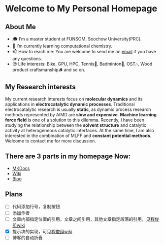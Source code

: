# Welcome to My Personal Homepage
## About Me
- 🎓 I’m a master student at FUNSOM, Soochow University(PRC).
- 🌱 I’m currently learning computational chemistry.
- 📫 How to reach me: You are welcome to send me an [email](mailto:qhyu@stu.suda.edu.cn) if you have any questions.
- 😍 Life interests: Bike, GPU, HPC, Tennis🎾, Badminton🏸, OST🎶, Wood product craftsmanship🪵 and so on.

## My Research interests
My current research interests focus on **molecular dynamics** and its applications in **electrocatalytic dynamic processes**. Traditional electrocatalytic research is usually **static**, as dynamic process research methods represented by AIMD are **slow and expensive**. **Machine learning force field** is one of a solution to this dilemma. Recently, I have been studying the relationship between the **solvent structure** and catalytic activity at heterogeneous catalytic interfaces. At the same time, I am also interested in the combination of MLFF and **constant potential methods**. Welcome to contact me for more discussion.

## There are 3 parts in my homepage Now:
- [MKDocs](https://ternity.github.io/How_to_edit/howtodo/)
- [Wiki](https://ternity.github.io/wiki/Periodic_Table/Periodic_Table/)
- [Blog](https://ternity.github.io/blog/)

## Plans
- [ ] 代码添加行号，复制按钮
- [ ] 添加作者
- [ ] 文章内部指定位置的引用，文章之间引用，其他文章指定段落的引用，见[程俊组wiki](https://wiki.cheng-group.net/wiki/how_to_edit/howtodo/#_3)
- [x] 提示块的实现，可见[程俊组wiki](https://wiki.cheng-group.net/wiki/how_to_edit/howtodo/#_13)
- [ ] 博客的自动折叠
